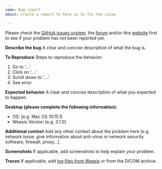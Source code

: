 ```yaml
---
name: Bug report
about: Create a report to help us to fix the issue

---
```


Please check the [GitHub issues system](https://github.com/nroduit/Weasis/issues), the [forum](https://groups.google.com/group/dcm4che) and/or this [website](../getting-started) first to see if your problem has not been reported yet.

**Describe the bug**
A clear and concise description of what the bug is.

**To Reproduce**
Steps to reproduce the behavior:
1. Go to '...'
2. Click on '....'
3. Scroll down to '....'
4. See error

**Expected behavior**
A clear and concise description of what you expected to happen.

**Desktop (please complete the following information):**
 - OS: [e.g. Mac OS 10.15.1]
 - Weasis Version [e.g. 3.1.0]

**Additional context**
Add any other context about the problem here [e.g. network issue: give information about anti-virus or network security software, firewall, proxy...]. 

**Screenshots**
If applicable, add screenshots to help explain your problem.

**Traces**
If applicable, add [log files from Weasis](https://nroduit.github.io/en/faq/#how-to-enable-weasis-logging) or from the DICOM archive.
